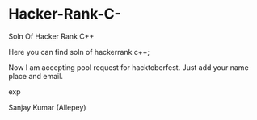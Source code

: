 # Hacker-Rank-C-
Soln Of Hacker Rank  C++



Here you can find soln of hackerrank c++;


Now I am accepting pool request for hacktoberfest.
Just add your name place and email.

exp 

Sanjay Kumar (Allepey)
